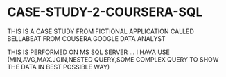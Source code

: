 # CASE-STUDY-2-COURSERA-SQL

THIS IS A CASE STUDY FROM FICTIONAL APPLICATION CALLED BELLABEAT FROM COUSERA GOOGLE DATA ANALYST

THIS IS PERFORMED ON MS SQL SERVER ... I HAVA USE (MIN,AVG,MAX.JOIN,NESTED QUERY,SOME COMPLEX QUERY TO SHOW THE DATA IN BEST POSSIBLE WAY)

